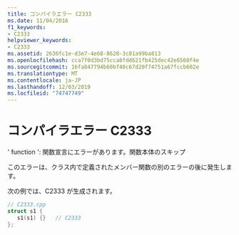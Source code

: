 ```yaml
---
title: コンパイラエラー C2333
ms.date: 11/04/2016
f1_keywords:
- C2333
helpviewer_keywords:
- C2333
ms.assetid: 2636fc1e-d3e7-4e68-8628-3c81a99ba813
ms.openlocfilehash: cca7f0d3bd75cca8fdd621fb425dec42e6560f4e
ms.sourcegitcommit: 16fa847794b60bf40c67d20f74751a67fccb602e
ms.translationtype: MT
ms.contentlocale: ja-JP
ms.lasthandoff: 12/03/2019
ms.locfileid: "74747749"
---
```

# <a name="compiler-error-c2333"></a>コンパイラエラー C2333

' function ': 関数宣言にエラーがあります。関数本体のスキップ

このエラーは、クラス内で定義されたメンバー関数の別のエラーの後に発生します。

次の例では、C2333 が生成されます。

```cpp
// C2333.cpp
struct s1 {
   s1(s1) {}   // C2333
};
```
